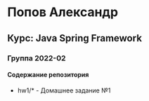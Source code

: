 # Попов Александр
## Курс: Java Spring Framework
### Группа 2022-02

#### Содержание репозитория

- hw1/* - Домашнее задание №1
